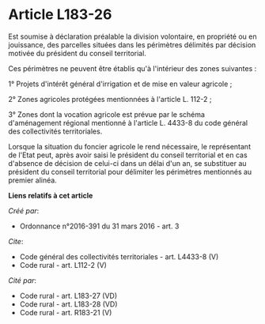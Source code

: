 # Article L183-26

Est soumise à déclaration préalable la division volontaire, en propriété ou en jouissance, des parcelles situées dans les
périmètres délimités par décision motivée du président du conseil territorial. 

Ces périmètres ne peuvent être établis qu'à l'intérieur des zones suivantes : 

1° Projets d'intérêt général d'irrigation et de mise en valeur agricole ; 

2° Zones agricoles protégées mentionnées à l'article L. 112-2 ; 

3° Zones dont la vocation agricole est prévue par le schéma d'aménagement régional mentionné à l'article L. 4433-8 du code
général des collectivités territoriales. 

Lorsque la situation du foncier agricole le rend nécessaire, le représentant de l'Etat peut, après avoir saisi le président
du conseil territorial et en cas d'absence de décision de celui-ci dans un délai d'un an, se substituer au président du
conseil territorial pour délimiter les périmètres mentionnés au premier alinéa.

**Liens relatifs à cet article**

_Créé par_:

  - Ordonnance n°2016-391 du 31 mars 2016 - art. 3

_Cite_:

  - Code général des collectivités territoriales - art. L4433-8 (V)
  - Code rural - art. L112-2 (V)

_Cité par_:

  - Code rural - art. L183-27 (VD)
  - Code rural - art. L183-28 (VD)
  - Code rural - art. R183-21 (V)
